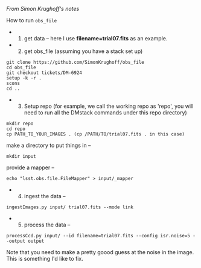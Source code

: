 *From Simon Krughoff's notes*

How to run `obs_file`

* 1. get data – here I use **filename=trial07.fits** as an example.

* 2. get obs_file (assuming you have a stack set up)
```
git clone https://github.com/SimonKrughoff/obs_file
cd obs_file
git checkout tickets/DM-6924
setup -k -r .
scons
cd ..
```

* 3. Setup repo (for example, we call the working repo as 'repo', you will need to run all the DMstack commands under this repo directory)
```
mkdir repo
cd repo
cp PATH_TO_YOUR_IMAGES . (cp /PATH/TO/trial07.fits . in this case)
```
make a directory to put things in – 
```
mkdir input
```
provide a mapper – 
```
echo "lsst.obs.file.FileMapper" > input/_mapper
```

* 4. ingest the data – 
```
ingestImages.py input/ trial07.fits --mode link
```

* 5. process the data – 
```
processCcd.py input/ --id filename=trial07.fits --config isr.noise=5 --output output
```
Note that you need to make a pretty goood guess at the noise in the image.  This is something I'd like to fix.
